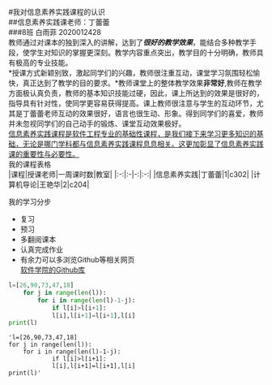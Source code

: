 #我对信息素养实践课程的认识  
##信息素养实践课老师：丁蕾蕾  
###8班 白雨菲 2020012428  
教师通过对课本的独到深入的讲解，达到了***很好的教学效果***，能结合多种教学手段，使学生对知识的掌握更深刻。教学内容重点突出，教学目的十分明确，教师具有极高的专业技能。   
*授课方式新颖别致，激起同学们的兴趣，教师很注重互动，课堂学习氛围轻松愉快，真正达到了教学的目的要求。*教师课堂上的整体教学效果**非常好**,教师在教学方面极认真负责，教师的基本知识技能过硬，因此，课上所达到的效果是很好的，指导具有针对性，使同学更容易获得提高。课上教师很注意与学生的互动环节，尤其是丁蕾蕾老师互动的效果很好，语言也很生动、形象。得到同学们的喜爱，教师并未忽视同学们的自己动手的锻炼、课堂互动效果极好。  
<u>信息素养实践课程是软件工程专业的基础性课程，是我们接下来学习更多知识的基础，无论是哪门学科都与信息素养实践课程息息相关。这更加彰显了信息素养实践课的重要性与必要性。</u>  
我的课程表格  
|课程|授课老师|一周课时数|教室|
|:-:|:-|-:|:-:|
|信息素养实践|丁蕾蕾|1|c302|
|计算机导论|王艳华|2|c204|

我的学习分步  
- 复习  
- 预习  
- 多翻阅课本  
- 认真完成作业  
- 有余力可以多浏览Github等相关网页  
[软件学院的Github库](https://github.com/edu2act)  


```python
l=[26,90,73,47,18]
	for j in range(len(l)):
		for i in range(len(l)-1-j):
			if l[i]>l[i+1]:
			l[i],l[i+1]=l[i+1],l[i]
print(l) 
```



	'l=[26,90,73,47,18]
	for j in range(len(l)):
		for i in range(len(l)-1-j):
				if l[i]>l[i+1]:
				l[i],l[i+1]=l[i+1],l[i]
	print(l)'

